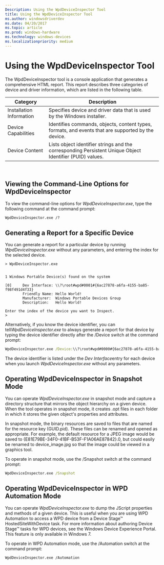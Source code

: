 ```yaml
---
Description: Using the WpdDeviceInspector Tool
title: Using the WpdDeviceInspector Tool
ms.author: windowsdriverdev
ms.date: 04/20/2017
ms.topic: article
ms.prod: windows-hardware
ms.technology: windows-devices
ms.localizationpriority: medium
---
```


# Using the WpdDeviceInspector Tool


The WpdDeviceInspector tool is a console application that generates a comprehensive HTML report. This report describes three categories of device and driver information, which are listed in the following table.

| Category                 | Description                                                                                              |
|--------------------------|----------------------------------------------------------------------------------------------------------|
| Installation Information | Specifies device and driver data that is used by the Windows installer.                                  |
| Device Capabilities      | Identifies commands, objects, content types, formats, and events that are supported by the device.       |
| Device Content           | Lists object identifier strings and the corresponding Persistent Unique Object Identifier (PUID) values. |

 

## <span id="Viewing_the_Command-Line_Options_for_WpdDeviceInspector"></span><span id="viewing_the_command-line_options_for_wpddeviceinspector"></span><span id="VIEWING_THE_COMMAND-LINE_OPTIONS_FOR_WPDDEVICEINSPECTOR"></span>Viewing the Command-Line Options for WpdDeviceInspector


To view the command-line options for *WpdDeviceInspector.exe*, type the following command at the command prompt:

```cmd
WpdDeviceInspector.exe /?
```

## <span id="Generating_a_Report_for_a_Specific_Device"></span><span id="generating_a_report_for_a_specific_device"></span><span id="GENERATING_A_REPORT_FOR_A_SPECIFIC_DEVICE"></span>Generating a Report for a Specific Device


You can generate a report for a particular device by running *WpdDeviceInspector.exe* without any parameters, and entering the index for the selected device.

```
> WpdDeviceInspector.exe


1 Windows Portable Device(s) found on the system

[0]     Dev Interface: \\?\root#wpd#0001#{6ac27878-a6fa-4155-ba85-f98f491d4f33}
        Friendly Name: Hello World!
        Manufacturer:  Windows Portable Devices Group
        Description:   Hello World!

Enter the index of the device you want to Inspect.
>
```

Alternatively, if you know the device identifier, you can tell*WpdDeviceInspector.exe* to always generate a report for that device by typing the device identifier directly after the /Device switch at the command prompt:

```cmd
WpdDeviceInspector.exe /Device:\\?\root#wpd#0000#{6ac27878-a6fa-4155-ba85-f98f491d4f33}
```

The device identifier is listed under the *Dev Interface*entry for each device when you launch *WpdDeviceInspector.exe* without any parameters.

## <span id="Operating_WpdDeviceInspector_in_Snapshot_Mode"></span><span id="operating_wpddeviceinspector_in_snapshot_mode"></span><span id="OPERATING_WPDDEVICEINSPECTOR_IN_SNAPSHOT_MODE"></span>Operating WpdDeviceInspector in Snapshot Mode


You can operate *WpdDeviceInspector.exe* in snapshot mode and capture a directory structure that mirrors the object hierarchy on a given device. When the tool operates in snapshot mode, it creates .opt files in each folder in which it stores the given object's properties and attributes.

In snapshot mode, the binary resources are saved to files that are named for the resource key (GUID.pid). These files can be renamed and opened as appropriate. For example, the default resource for a JPEG image would be saved to {E81E79BE-34F0-41BF-B53F-F1A06AE87842}.0, but could easily be renamed to device\_image.jpg so that the image could be viewed in a graphics tool.

To operate in snapshot mode, use the /Snapshot switch at the command prompt:

```cmd
WpdDeviceInspector.exe /Snapshot
```

## <span id="Operating_WpdDeviceInspector_in_WPD_Automation_Mode"></span><span id="operating_wpddeviceinspector_in_wpd_automation_mode"></span><span id="OPERATING_WPDDEVICEINSPECTOR_IN_WPD_AUTOMATION_MODE"></span>Operating WpdDeviceInspector in WPD Automation Mode


You can operate *WpdDeviceInspector.exe* to dump the JScript properties and methods of a given device. This is useful when you are using WPD Automation to access a WPD device from a Device Stage™ HostedSiteWithDevice task. For more information about authoring Device Stage™ tasks for WPD devices, see the Windows Device Experience Portal. This feature is only available in Windows 7.

To operate in WPD Automation mode, use the /Automation switch at the command prompt:

```
WpdDeviceInspector.exe /Automation
```

 

 




